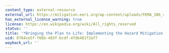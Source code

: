 ```yaml
---
content_type: external-resource
external_url: https://mitigation.eeri.org/wp-content/uploads/FEMA_386_4.pdf
has_external_license_warning: true
license: https://en.wikipedia.org/wiki/All_rights_reserved
status: ''
title: '*Bringing the Plan to Life: Implementing the Hazard Mitigation Plan* (PDF)'
uid: 8764ce5f-f66b-403f-bcdf-4fdb481f2af7
wayback_url: ''
---
```

